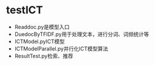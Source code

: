 # testICT
* Readdoc.py是模型入口
* DuedocByTFIDF.py用于处理文本，进行分词、词频统计等
* ICTModel.pyICT模型
* ICTModelParallel.py并行化ICT模型算法
* ResultTest.py检索、推荐
